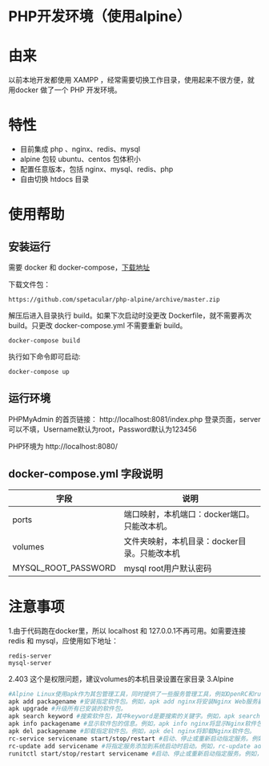 # PHP开发环境（使用alpine）
# 由来

以前本地开发都使用 XAMPP ，经常需要切换工作目录，使用起来不很方便，就用docker 做了一个 PHP 开发环境。

# 特性

* 目前集成 php 、nginx、redis、mysql
* alpine 包较 ubuntu、centos 包体积小
* 配置任意版本，包括 nginx、mysql、redis、php
* 自由切换 htdocs 目录

# 使用帮助

## 安装运行

需要 docker 和 docker-compose，[下载地址](https://docs.docker.com/engine/installation/)

下载文件包：

```
https://github.com/spetacular/php-alpine/archive/master.zip 
```

解压后进入目录执行 build。如果下次启动时没更改 Dockerfile，就不需要再次build。只更改  docker-compose.yml 不需要重新 build。

```
docker-compose build
```

执行如下命令即可启动:

```
docker-compose up
```

## 运行环境
PHPMyAdmin 的首页链接：
http://localhost:8081/index.php
登录页面，server可以不填，Username默认为root，Password默认为123456

PHP环境为
http://localhost:8080/

## docker-compose.yml 字段说明

| 字段                  | 说明                        |
| ------------------- | ------------------------- |
| ports               | 端口映射，本机端口：docker端口。只能改本机。 |
| volumes             | 文件夹映射，本机目录：docker目录。只能改本机 |
| MYSQL_ROOT_PASSWORD | mysql root用户默认密码          |



# 注意事项

1.由于代码跑在docker里，所以 localhost 和 127.0.0.1不再可用。如需要连接 redis 和 mysql，应使用如下地址：

```redis-server
redis-server
mysql-server
```
2.403
这个是权限问题，建议volumes的本机目录设置在家目录
3.Alpine
```bash
#Alpine Linux使用apk作为其包管理工具，同时提供了一些服务管理工具，例如OpenRC和runit。下面是一些常用的Alpine Linux命令：
apk add packagename #安装指定软件包。例如，apk add nginx将安装Nginx Web服务器。
apk upgrade #升级所有已安装的软件包。
apk search keyword #搜索软件包，其中keyword是要搜索的关键字。例如，apk search mysql将搜索包含“mysql”关键字的软件包。
apk info packagename #显示软件包的信息。例如，apk info nginx将显示Nginx软件包的详细信息。
apk del packagename #卸载指定软件包。例如，apk del nginx将卸载Nginx软件包。
rc-service servicename start/stop/restart #启动、停止或重新启动指定服务。例如，rc-service nginx restart将重新启动Nginx Web服务器。
rc-update add servicename #将指定服务添加到系统启动时启动。例如，rc-update add nginx将添加Nginx Web服务器到系统启动时启动。
runitctl start/stop/restart servicename #启动、停止或重新启动指定服务。例如，runitctl restart nginx将重新启动Nginx Web服务器。
```

